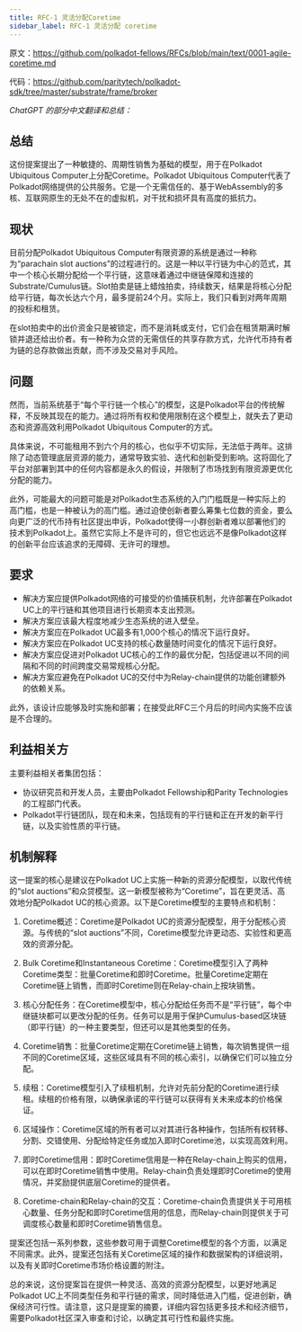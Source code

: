 ```yaml
---
title: RFC-1 灵活分配Coretime
sidebar_label: RFC-1 灵活分配 coretime
---
```


原文：https://github.com/polkadot-fellows/RFCs/blob/main/text/0001-agile-coretime.md

代码：https://github.com/paritytech/polkadot-sdk/tree/master/substrate/frame/broker


_ChatGPT 的部分中文翻译和总结：_

## 总结

这份提案提出了一种敏捷的、周期性销售为基础的模型，用于在Polkadot Ubiquitous Computer上分配Coretime。Polkadot Ubiquitous Computer代表了Polkadot网络提供的公共服务。它是一个无需信任的、基于WebAssembly的多核、互联网原生的无处不在的虚拟机，对干扰和损坏具有高度的抵抗力。

## 现状

目前分配Polkadot Ubiquitous Computer有限资源的系统是通过一种称为“parachain slot auctions”的过程进行的。这是一种以平行链为中心的范式，其中一个核心长期分配给一个平行链，这意味着通过中继链保障和连接的Substrate/Cumulus链。Slot拍卖是链上蜡烛拍卖，持续数天，结果是将核心分配给平行链，每次长达六个月，最多提前24个月。实际上，我们只看到对两年周期的投标和租赁。

在slot拍卖中的出价资金只是被锁定，而不是消耗或支付，它们会在租赁期满时解锁并退还给出价者。有一种称为众贷的无需信任的共享存款方式，允许代币持有者为链的总存款做出贡献，而不涉及交易对手风险。

## 问题 

然而，当前系统基于“每个平行链一个核心”的模型，这是Polkadot平台的传统解释，不反映其现在的能力。通过将所有权和使用限制在这个模型上，就失去了更动态和资源高效利用Polkadot Ubiquitous Computer的方式。

具体来说，不可能租用不到六个月的核心，也似乎不切实际，无法低于两年。这排除了动态管理底层资源的能力，通常导致实验、迭代和创新受到影响。这将固化了平台对部署到其中的任何内容都是永久的假设，并限制了市场找到有限资源更优化分配的能力。

此外，可能最大的问题可能是对Polkadot生态系统的入门门槛既是一种实际上的高门槛，也是一种被认为的高门槛。通过迫使创新者要么筹集七位数的资金，要么向更广泛的代币持有社区提出申诉，Polkadot使得一小群创新者难以部署他们的技术到Polkadot上。虽然它实际上不是许可的，但它也远远不是像Polkadot这样的创新平台应该追求的无障碍、无许可的理想。

## 要求

- 解决方案应提供Polkadot网络的可接受的价值捕获机制，允许部署在Polkadot UC上的平行链和其他项目进行长期资本支出预测。
- 解决方案应该最大程度地减少生态系统的进入壁垒。
- 解决方案应在Polkadot UC最多有1,000个核心的情况下运行良好。
- 解决方案应在Polkadot UC支持的核心数量随时间变化的情况下运行良好。
- 解决方案应促进对Polkadot UC核心的工作的最优分配，包括促进以不同的间隔和不同的时间跨度交易常规核心分配。
- 解决方案应避免在Polkadot UC的交付中为Relay-chain提供的功能创建额外的依赖关系。

此外，该设计应能够及时实施和部署；在接受此RFC三个月后的时间内实施不应该是不合理的。

## 利益相关方

主要利益相关者集团包括：

- 协议研究员和开发人员，主要由Polkadot Fellowship和Parity Technologies的工程部门代表。
- Polkadot平行链团队，现在和未来，包括现有的平行链和正在开发的新平行链，以及实验性质的平行链。

## 机制解释

这一提案的核心是建议在Polkadot UC上实施一种新的资源分配模型，以取代传统的“slot auctions”和众贷模型。这一新模型被称为“Coretime”，旨在更灵活、高效地分配Polkadot UC的核心资源。以下是Coretime模型的主要特点和机制：

1. Coretime概述：Coretime是Polkadot UC的资源分配模型，用于分配核心资源。与传统的“slot auctions”不同，Coretime模型允许更动态、实验性和更高效的资源分配。

2. Bulk Coretime和Instantaneous Coretime：Coretime模型引入了两种Coretime类型：批量Coretime和即时Coretime。批量Coretime定期在Coretime链上销售，而即时Coretime则在Relay-chain上按块销售。

3. 核心分配任务：在Coretime模型中，核心分配给任务而不是“平行链”，每个中继链块都可以更改分配的任务。任务可以是用于保护Cumulus-based区块链（即平行链）的一种主要类型，但还可以是其他类型的任务。

4. Coretime销售：批量Coretime定期在Coretime链上销售，每次销售提供一组不同的Coretime区域，这些区域具有不同的核心索引，以确保它们可以独立分配。

5. 续租：Coretime模型引入了续租机制，允许对先前分配的Coretime进行续租。续租的价格有限，以确保承诺的平行链可以获得有关未来成本的价格保证。

6. 区域操作：Coretime区域的所有者可以对其进行各种操作，包括所有权转移、分割、交错使用、分配给特定任务或加入即时Coretime池，以实现高效利用。

7. 即时Coretime信用：即时Coretime信用是一种在Relay-chain上购买的信用，可以在即时Coretime销售中使用。Relay-chain负责处理即时Coretime的使用情况，并奖励提供底层Coretime的提供者。

8. Coretime-chain和Relay-chain的交互：Coretime-chain负责提供关于可用核心数量、任务分配和即时Coretime信用的信息，而Relay-chain则提供关于可调度核心数量和即时Coretime销售信息。

提案还包括一系列参数，这些参数可用于调整Coretime模型的各个方面，以满足不同需求。此外，提案还包括有关Coretime区域的操作和数据架构的详细说明，以及有关即时Coretime市场价格设置的附注。

总的来说，这份提案旨在提供一种灵活、高效的资源分配模型，以更好地满足Polkadot UC上不同类型任务和平行链的需求，同时降低进入门槛，促进创新，确保经济可行性。请注意，这只是提案的摘要，详细内容包括更多技术和经济细节，需要Polkadot社区深入审查和讨论，以确定其可行性和最终实施。